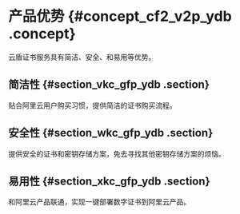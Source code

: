 # 产品优势 {#concept_cf2_v2p_ydb .concept}

云盾证书服务具有简洁、安全、和易用等优势。

## 简洁性 {#section_vkc_gfp_ydb .section}

贴合阿里云用户购买习惯，提供简洁的证书购买流程。

## 安全性 {#section_wkc_gfp_ydb .section}

提供安全的证书和密钥存储方案，免去寻找其他密钥存储方案的烦恼。

## 易用性 {#section_xkc_gfp_ydb .section}

和阿里云产品联通，实现一键部署数字证书到阿里云产品。

